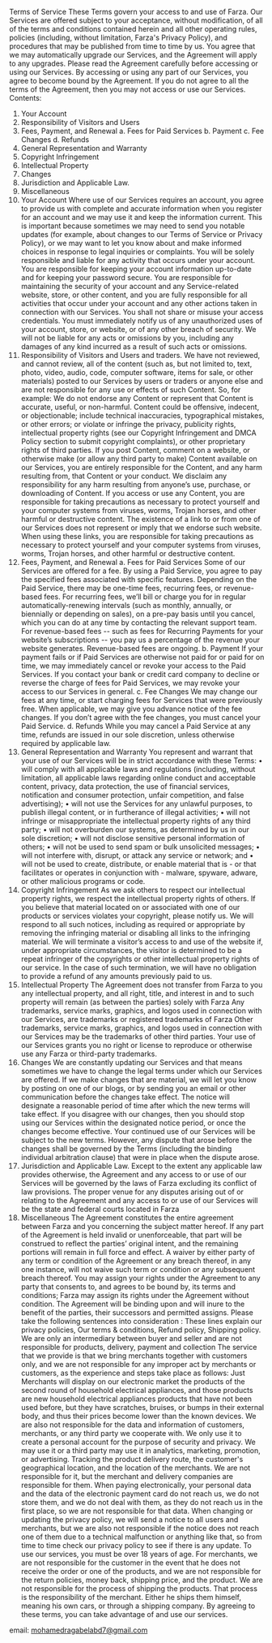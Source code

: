 Terms of Service
These Terms govern your access to and use of Farza. Our Services are offered subject to your
acceptance, without modification, of all of the terms and conditions contained herein and all other
operating rules, policies (including, without limitation, Farza's Privacy Policy), and procedures that
may be published from time to time by us. You agree that we may automatically upgrade our
Services, and the Agreement will apply to any upgrades. Please read the Agreement carefully before
accessing or using our Services. By accessing or using any part of our Services, you agree to become
bound by the Agreement. If you do not agree to all the terms of the Agreement, then you may not
access or use our Services.
Contents:
1. Your Account
2. Responsibility of Visitors and Users
3. Fees, Payment, and Renewal
a. Fees for Paid Services
b. Payment
c. Fee Changes
d. Refunds
4. General Representation and Warranty
5. Copyright Infringement
6. Intellectual Property
7. Changes
8. Jurisdiction and Applicable Law.
9. Miscellaneous
1. Your Account
Where use of our Services requires an account, you agree to provide us with complete and accurate
information when you register for an account and we may use it and keep the information current.
This is important because sometimes we may need to send you notable updates (for example, about
changes to our Terms of Service or Privacy Policy), or we may want to let you know about and make
informed choices in response to legal inquiries or complaints. You will be solely responsible and
liable for any activity that occurs under your account. You are responsible for keeping your account
information up-to-date and for keeping your password secure. You are responsible for maintaining
the security of your account and any Service-related website, store, or other content, and you are
fully responsible for all activities that occur under your account and any other actions taken in
connection with our Services. You shall not share or misuse your access credentials. You must
immediately notify us of any unauthorized uses of your account, store, or website, or of any other
breach of security. We will not be liable for any acts or omissions by you, including any damages of
any kind incurred as a result of such acts or omissions.
2. Responsibility of Visitors and Users and traders.
We have not reviewed, and cannot review, all of the content (such as, but not limited to, text,
photo, video, audio, code, computer software, items for sale, or other materials) posted to our
Services by users or traders or anyone else and are not responsible for any use or effects of such
Content. So, for example: We do not endorse any Content or represent that Content is accurate,
useful, or non-harmful. Content could be offensive, indecent, or objectionable; include technical
inaccuracies, typographical mistakes, or other errors; or violate or infringe the privacy, publicity
rights, intellectual property rights (see our Copyright Infringement and DMCA Policy section to
submit copyright complaints), or other proprietary rights of third parties. If you post Content,
comment on a website, or otherwise make (or allow any third party to make) Content available on
our Services, you are entirely responsible for the Content, and any harm resulting from, that Content
or your conduct. We disclaim any responsibility for any harm resulting from anyone’s use, purchase,
or downloading of Content. If you access or use any Content, you are responsible for taking
precautions as necessary to protect yourself and your computer systems from viruses, worms,
Trojan horses, and other harmful or destructive content. The existence of a link to or from one of
our Services does not represent or imply that we endorse such website. When using these links, you
are responsible for taking precautions as necessary to protect yourself and your computer systems
from viruses, worms, Trojan horses, and other harmful or destructive content.
3. Fees, Payment, and Renewal
a. Fees for Paid Services
Some of our Services are offered for a fee. By using a Paid Service, you agree to pay the specified
fees associated with specific features. Depending on the Paid Service, there may be one-time fees,
recurring fees, or revenue-based fees. For recurring fees, we’ll bill or charge you for in regular
automatically-renewing intervals (such as monthly, annually, or biennially or depending on sales), on
a pre-pay basis until you cancel, which you can do at any time by contacting the relevant support
team. For revenue-based fees -- such as fees for Recurring Payments for your website’s subscriptions
-- you pay us a percentage of the revenue your website generates. Revenue-based fees are ongoing.
b. Payment
If your payment fails or if Paid Services are otherwise not paid for or paid for on time, we may
immediately cancel or revoke your access to the Paid Services. If you contact your bank or credit
card company to decline or reverse the charge of fees for Paid Services, we may revoke your access
to our Services in general.
c. Fee Changes
We may change our fees at any time, or start charging fees for Services that were previously free.
When applicable, we may give you advance notice of the fee changes. If you don’t agree with the fee
changes, you must cancel your Paid Service.
d. Refunds
While you may cancel a Paid Service at any time, refunds are issued in our sole discretion, unless
otherwise required by applicable law.
4. General Representation and Warranty
You represent and warrant that your use of our Services will be in strict accordance with these
Terms:
• will comply with all applicable laws and regulations (including, without limitation, all applicable
laws regarding online conduct and acceptable content, privacy, data protection, the use of financial
services, notification and consumer protection, unfair competition, and false advertising);
• will not use the Services for any unlawful purposes, to publish illegal content, or in furtherance of
illegal activities;
• will not infringe or misappropriate the intellectual property rights of any third party;
• will not overburden our systems, as determined by us in our sole discretion;
• will not disclose sensitive personal information of others;
• will not be used to send spam or bulk unsolicited messages;
• will not interfere with, disrupt, or attack any service or network; and
• will not be used to create, distribute, or enable material that is - or that facilitates or operates in
conjunction with - malware, spyware, adware, or other malicious programs or code.
5. Copyright Infringement
As we ask others to respect our intellectual property rights, we respect the intellectual property
rights of others. If you believe that material located on or associated with one of our products or
services violates your copyright, please notify us. We will respond to all such notices, including as
required or appropriate by removing the infringing material or disabling all links to the infringing
material. We will terminate a visitor’s access to and use of the website if, under appropriate
circumstances, the visitor is determined to be a repeat infringer of the copyrights or other
intellectual property rights of our service. In the case of such termination, we will have no obligation
to provide a refund of any amounts previously paid to us.
6. Intellectual Property
The Agreement does not transfer from Farza to you any intellectual property, and all right, title, and
interest in and to such property will remain (as between the parties) solely with Farza Any
trademarks, service marks, graphics, and logos used in connection with our Services, are trademarks
or registered trademarks of Farza Other trademarks, service marks, graphics, and logos used in
connection with our Services may be the trademarks of other third parties. Your use of our Services
grants you no right or license to reproduce or otherwise use any Farza or third-party trademarks.
7. Changes
We are constantly updating our Services and that means sometimes we have to change the legal
terms under which our Services are offered. If we make changes that are material, we will let you
know by posting on one of our blogs, or by sending you an email or other communication before the
changes take effect. The notice will designate a reasonable period of time after which the new terms
will take effect. If you disagree with our changes, then you should stop using our Services within the
designated notice period, or once the changes become effective. Your continued use of our Services
will be subject to the new terms. However, any dispute that arose before the changes shall be
governed by the Terms (including the binding individual arbitration clause) that were in place when
the dispute arose.
8. Jurisdiction and Applicable Law.
Except to the extent any applicable law provides otherwise, the Agreement and any access to or use
of our Services will be governed by the laws of Farza excluding its conflict of law provisions. The
proper venue for any disputes arising out of or relating to the Agreement and any access to or use of
our Services will be the state and federal courts located in Farza
9. Miscellaneous
The Agreement constitutes the entire agreement between Farza and you concerning the subject
matter hereof. If any part of the Agreement is held invalid or unenforceable, that part will be
construed to reflect the parties’ original intent, and the remaining portions will remain in full force
and effect. A waiver by either party of any term or condition of the Agreement or any breach
thereof, in any one instance, will not waive such term or condition or any subsequent breach
thereof. You may assign your rights under the Agreement to any party that consents to, and agrees
to be bound by, its terms and conditions; Farza may assign its rights under the Agreement without
condition. The Agreement will be binding upon and will inure to the benefit of the parties, their
successors and permitted assigns.
Please take the following sentences into consideration :
These lines explain our privacy policies, Our terms & conditions, Refund policy, Shipping policy.
We are only an intermediary between buyer and seller and are not responsible for products,
delivery, payment and collection
The service that we provide is that we bring merchants together with customers only, and we are
not responsible for any improper act by merchants or customers, as the experience and steps take
place as follows: Just
Merchants will display on our electronic market the products of the second round of household
electrical appliances, and those products are new household electrical appliances products that have
not been used before, but they have scratches, bruises, or bumps in their external body, and thus
their prices become lower than the known devices.
We are also not responsible for the data and information of customers, merchants, or any third
party we cooperate with. We only use it to create a personal account for the purpose of security and
privacy. We may use it or a third party may use it in analytics, marketing, promotion, or advertising.
Tracking the product delivery route, the customer's geographical location, and the location of the
merchants. We are not responsible for it, but the merchant and delivery companies are responsible
for them.
When paying electronically, your personal data and the data of the electronic payment card do not
reach us, we do not store them, and we do not deal with them, as they do not reach us in the first
place, so we are not responsible for that data.
When changing or updating the privacy policy, we will send a notice to all users and merchants, but
we are also not responsible if the notice does not reach one of them due to a technical malfunction
or anything like that, so from time to time check our privacy policy to see if there is any update.
To use our services, you must be over 18 years of age.
For merchants, we are not responsible for the customer in the event that he does not receive the
order or one of the products, and we are not responsible for the return policies, money back,
shipping price, and the product.
We are not responsible for the process of shipping the products. That process is the responsibility of
the merchant. Either he ships them himself, meaning his own cars, or through a shipping company.
By agreeing to these terms, you can take advantage of and use our services.


email: mohamedragabelabd7@gmail.com
